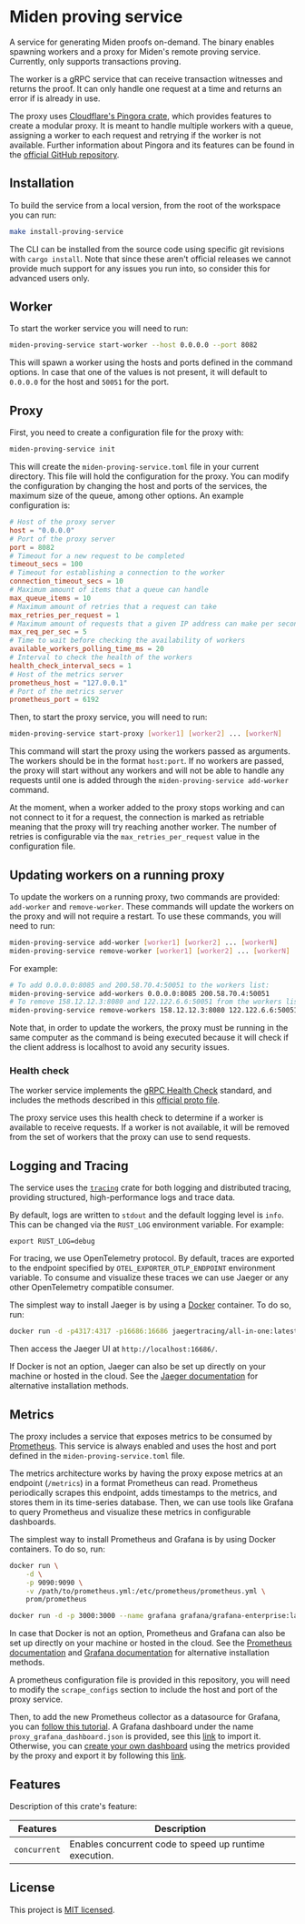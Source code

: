 # Miden proving service

A service for generating Miden proofs on-demand. The binary enables spawning workers and a proxy for Miden's remote proving service. Currently, only supports transactions proving.

The worker is a gRPC service that can receive transaction witnesses and returns the proof. It can only handle one request at a time and returns an error if is already in use.

The proxy uses [Cloudflare's Pingora crate](https://crates.io/crates/pingora), which provides features to create a modular proxy. It is meant to handle multiple workers with a queue, assigning a worker to each request and retrying if the worker is not available. Further information about Pingora and its features can be found in the [official GitHub repository](https://github.com/cloudflare/pingora).

## Installation

To build the service from a local version, from the root of the workspace you can run:

```bash
make install-proving-service
```

The CLI can be installed from the source code using specific git revisions with `cargo install`. Note that since these aren't official releases we cannot provide much support for any issues you run into, so consider this for advanced users only.

## Worker

To start the worker service you will need to run:

```bash
miden-proving-service start-worker --host 0.0.0.0 --port 8082
```

This will spawn a worker using the hosts and ports defined in the command options. In case that one of the values is not present, it will default to `0.0.0.0` for the host and `50051` for the port.

## Proxy

First, you need to create a configuration file for the proxy with:

```bash
miden-proving-service init
```

This will create the `miden-proving-service.toml` file in your current directory. This file will hold the configuration for the proxy. You can modify the configuration by changing the host and ports of the services, the maximum size of the queue, among other options. An example configuration is:

```toml
# Host of the proxy server
host = "0.0.0.0"
# Port of the proxy server
port = 8082
# Timeout for a new request to be completed
timeout_secs = 100
# Timeout for establishing a connection to the worker
connection_timeout_secs = 10
# Maximum amount of items that a queue can handle
max_queue_items = 10
# Maximum amount of retries that a request can take
max_retries_per_request = 1
# Maximum amount of requests that a given IP address can make per second
max_req_per_sec = 5
# Time to wait before checking the availability of workers
available_workers_polling_time_ms = 20
# Interval to check the health of the workers
health_check_interval_secs = 1
# Host of the metrics server
prometheus_host = "127.0.0.1"
# Port of the metrics server
prometheus_port = 6192
```

Then, to start the proxy service, you will need to run:

```bash
miden-proving-service start-proxy [worker1] [worker2] ... [workerN]
```

This command will start the proxy using the workers passed as arguments. The workers should be in the format `host:port`. If no workers are passed, the proxy will start without any workers and will not be able to handle any requests until one is added through the `miden-proving-service add-worker` command.

At the moment, when a worker added to the proxy stops working and can not connect to it for a request, the connection is marked as retriable meaning that the proxy will try reaching another worker. The number of retries is configurable via the `max_retries_per_request` value in the configuration file.

## Updating workers on a running proxy

To update the workers on a running proxy, two commands are provided: `add-worker` and `remove-worker`. These commands will update the workers on the proxy and will not require a restart. To use these commands, you will need to run:

```bash
miden-proving-service add-worker [worker1] [worker2] ... [workerN]
miden-proving-service remove-worker [worker1] [worker2] ... [workerN]
```
For example:

```bash
# To add 0.0.0.0:8085 and 200.58.70.4:50051 to the workers list:
miden-proving-service add-workers 0.0.0.0:8085 200.58.70.4:50051
# To remove 158.12.12.3:8080 and 122.122.6.6:50051 from the workers list:
miden-proving-service remove-workers 158.12.12.3:8080 122.122.6.6:50051
```

Note that, in order to update the workers, the proxy must be running in the same computer as the command is being executed because it will check if the client address is localhost to avoid any security issues.

### Health check

The worker service implements the [gRPC Health Check](https://grpc.io/docs/guides/health-checking/) standard, and includes the methods described in this [official proto file](https://github.com/grpc/grpc-proto/blob/master/grpc/health/v1/health.proto).

The proxy service uses this health check to determine if a worker is available to receive requests. If a worker is not available, it will be removed from the set of workers that the proxy can use to send requests.

## Logging and Tracing

The service uses the [`tracing`](https://docs.rs/tracing/latest/tracing/) crate for both logging and distributed tracing, providing structured, high-performance logs and trace data.

By default, logs are written to `stdout` and the default logging level is `info`. This can be changed via the `RUST_LOG` environment variable. For example:

```
export RUST_LOG=debug
```

For tracing, we use OpenTelemetry protocol. By default, traces are exported to the endpoint specified by `OTEL_EXPORTER_OTLP_ENDPOINT` environment variable. To consume and visualize these traces we can use Jaeger or any other OpenTelemetry compatible consumer.

The simplest way to install Jaeger is by using a [Docker](https://www.docker.com/) container. To do so, run:

```bash
docker run -d -p4317:4317 -p16686:16686 jaegertracing/all-in-one:latest
```

Then access the Jaeger UI at `http://localhost:16686/`.

If Docker is not an option, Jaeger can also be set up directly on your machine or hosted in the cloud. See the [Jaeger documentation](https://www.jaegertracing.io/docs/) for alternative installation methods.

## Metrics

The proxy includes a service that exposes metrics to be consumed by [Prometheus](https://prometheus.io/docs/introduction/overview/). This service is always enabled and uses the host and port defined in the `miden-proving-service.toml` file.

The metrics architecture works by having the proxy expose metrics at an endpoint (`/metrics`) in a format Prometheus can read. Prometheus periodically scrapes this endpoint, adds timestamps to the metrics, and stores them in its time-series database. Then, we can use tools like Grafana to query Prometheus and visualize these metrics in configurable dashboards.

The simplest way to install Prometheus and Grafana is by using Docker containers. To do so, run:

```bash
docker run \
    -d \
    -p 9090:9090 \
    -v /path/to/prometheus.yml:/etc/prometheus/prometheus.yml \
    prom/prometheus

docker run -d -p 3000:3000 --name grafana grafana/grafana-enterprise:latest
```

In case that Docker is not an option, Prometheus and Grafana can also be set up directly on your machine or hosted in the cloud. See the [Prometheus documentation](https://prometheus.io/docs/prometheus/latest/getting_started/) and [Grafana documentation](https://grafana.com/docs/grafana/latest/setup-grafana/) for alternative installation methods.

A prometheus configuration file is provided in this repository, you will need to modify the `scrape_configs` section to include the host and port of the proxy service.

Then, to add the new Prometheus collector as a datasource for Grafana, you can [follow this tutorial](https://grafana.com/docs/grafana-cloud/connect-externally-hosted/existing-datasource/). A Grafana dashboard under the name `proxy_grafana_dashboard.json` is provided, see this [link](https://grafana.com/docs/grafana/latest/dashboards/build-dashboards/import-dashboards/) to import it. Otherwise, you can [create your own dashboard](https://grafana.com/docs/grafana/latest/getting-started/build-first-dashboard/) using the metrics provided by the proxy and export it by following this [link](https://grafana.com/docs/grafana/latest/dashboards/share-dashboards-panels/#export-a-dashboard-as-json).

## Features

Description of this crate's feature:

| Features     | Description                                                                                                 |
| ------------ | ------------------------------------------------------------------------------------------------------------|
| `concurrent` | Enables concurrent code to speed up runtime execution.                                                      |

## License

This project is [MIT licensed](../../LICENSE).
